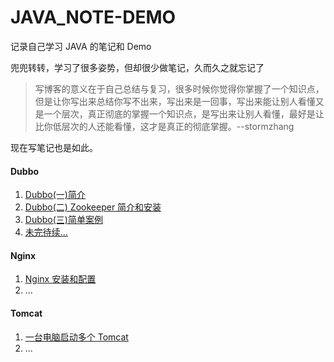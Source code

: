 # JAVA_NOTE-DEMO
记录自己学习 JAVA 的笔记和 Demo 

兜兜转转，学习了很多姿势，但却很少做笔记，久而久之就忘记了

> 写博客的意义在于自己总结与复习，很多时候你觉得你掌握了一个知识点，但是让你写出来总结你写不出来，写出来是一回事，写出来能让别人看懂又是一个层次，真正彻底的掌握一个知识点，是写出来让别人看懂，最好是让比你低层次的人还能看懂，这才是真正的彻底掌握。--stormzhang

现在写笔记也是如此。



#### Dubbo

1. [Dubbo(一)简介](http://wuvole.com/blog/articles/90.html)
2. [Dubbo(二) Zookeeper 简介和安装](http://wuvole.com/blog/articles/91.html)
3. [Dubbo(三)简单案例](http://wuvole.com/blog/articles/92.html)
4. [未完待续...]()



#### Nginx

1. [Nginx 安装和配置](http://wuvole.com/blog/articles/94.html)
2. ...

#### Tomcat

1. [一台电脑启动多个 Tomcat](http://wuvole.com/blog/articles/93.html)
2. ...